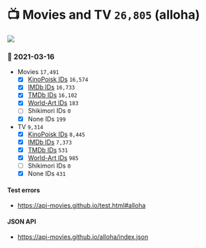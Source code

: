 # :tv: Movies and TV `26,805` (alloha)

<a href="https://API-Movies.github.io"><img src="https://API-Movies.github.io/banner.png?cache"></a>

### :date: 2021-03-16
- Movies `17,491`
  - [x] <a href="https://API-Movies.github.io/alloha/movie_kinopoisk_ids.json">KinoPoisk IDs</a> `16,574`
  - [x] <a href="https://API-Movies.github.io/alloha/movie_imdb_ids.json">IMDb IDs</a> `16,733`
  - [x] <a href="https://API-Movies.github.io/alloha/movie_tmdb_ids.json">TMDb IDs</a> `16,102`
  - [x] <a href="https://API-Movies.github.io/alloha/movie_world_art_ids.json">World-Art IDs</a> `183`
  - [ ] Shikimori IDs `0`
  - [x] None IDs `199`
- TV `9,314`
  - [x] <a href="https://API-Movies.github.io/alloha/tv_kinopoisk_ids.json">KinoPoisk IDs</a> `8,445`
  - [x] <a href="https://API-Movies.github.io/alloha/tv_imdb_ids.json">IMDb IDs</a> `7,373`
  - [x] <a href="https://API-Movies.github.io/alloha/tv_tmdb_ids.json">TMDb IDs</a> `531`
  - [x] <a href="https://API-Movies.github.io/alloha/tv_world_art_ids.json">World-Art IDs</a> `985`
  - [ ] Shikimori IDs `0`
  - [x] None IDs `431`
#### Test errors
- <a href='https://api-movies.github.io/test.html#alloha'>https://api-movies.github.io/test.html#alloha</a>
#### JSON API
- <a href='https://api-movies.github.io/alloha/index.json'>https://api-movies.github.io/alloha/index.json</a>
